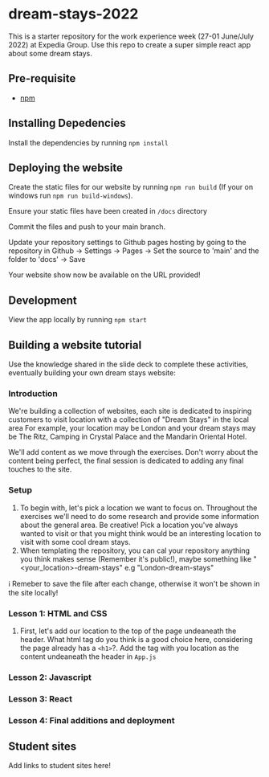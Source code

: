 # dream-stays-2022

This is a starter repository for the work experience week (27-01 June/July 2022) at Expedia Group. Use this repo to create a super simple react app about some dream stays.

## Pre-requisite

- [npm](https://phoenixnap.com/kb/install-node-js-npm-on-windows)

## Installing Depedencies

Install the dependencies by running `npm install`

## Deploying the website

Create the static files for our website by running `npm run build` (If your on windows run `npm run build-windows`).

Ensure your static files have been created in `/docs` directory

Commit the files and push to your main branch.

Update your repository settings to Github pages hosting by going to the repository in Github -> Settings -> Pages -> Set the source to 'main' and the folder to 'docs' -> Save

Your website show now be available on the URL provided!

## Development

View the app locally by running `npm start`

## Building a website tutorial

Use the knowledge shared in the slide deck to complete these activities, eventually building your own dream stays website:

### Introduction

We're building a collection of websites, each site is dedicated to inspiring customers to visit location with a collection of "Dream Stays" in the local area For example, your location may be London and your dream stays may be The Ritz, Camping in Crystal Palace and the Mandarin Oriental Hotel.

We'll add content as we move through the exercises. Don't worry about the content being perfect, the final session is dedicated to adding any final touches to the site.

### Setup

1. To begin with, let's pick a location we want to focus on. Throughout the exercises we'll need to do some research and provide some information about the general area. Be creative! Pick a location you've always wanted to visit or that you might think would be an interesting location to visit with some cool dream stays.
2. When templating the repository, you can cal your repository anything you think makes sense (Remember it's public!), maybe something like "<your_location>-dream-stays" e.g "London-dream-stays"

:information_source: Remeber to save the file after each change, otherwise it won't be shown in the site locally!

### Lesson 1: HTML and CSS

1. First, let's add our location to the top of the page undeaneath the header. What html tag do you think is a good choice here, considering the page already has a `<h1>`?. Add the tag with you location as the content undeaneath the header in `App.js`

### Lesson 2: Javascript

### Lesson 3: React

### Lesson 4: Final additions and deployment

## Student sites

Add links to student sites here!
